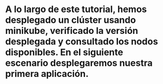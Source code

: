 # A lo largo de este tutorial, hemos desplegado un clúster usando minikube, verificado la versión desplegada y consultado los nodos disponibles. En el siguiente escenario desplegaremos nuestra primera aplicación. #